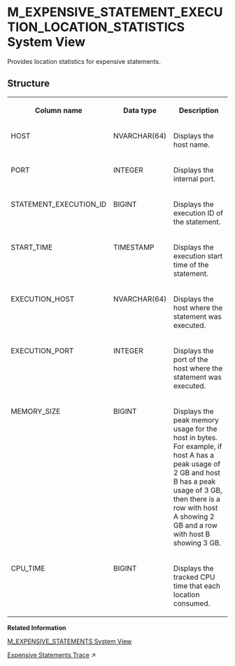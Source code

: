 <!-- loio80c32e9dc5b742efa254adfe164102dc -->

# M\_EXPENSIVE\_STATEMENT\_EXECUTION\_LOCATION\_STATISTICS System View

Provides location statistics for expensive statements.



<a name="loio80c32e9dc5b742efa254adfe164102dc___m__e_x_p_e_n_s_i_v_e_s_t_a_t_e_m_e_n_t_e_x_e_c_u_t_i_o_n_l_o_c_a_t_i_o_n_s_t_a_t_i_s_t_i_c_s_1struct_M_EXPENSIVE_STATEMENT_EXECUTION_LOCATION_STATISTICS"/>

## Structure


<table>
<tr>
<th valign="top">

Column name

</th>
<th valign="top">

Data type

</th>
<th valign="top">

Description

</th>
</tr>
<tr>
<td valign="top">

HOST

</td>
<td valign="top">

NVARCHAR\(64\)

</td>
<td valign="top">

Displays the host name.

</td>
</tr>
<tr>
<td valign="top">

PORT

</td>
<td valign="top">

INTEGER

</td>
<td valign="top">

Displays the internal port.

</td>
</tr>
<tr>
<td valign="top">

STATEMENT\_EXECUTION\_ID

</td>
<td valign="top">

BIGINT

</td>
<td valign="top">

Displays the execution ID of the statement.

</td>
</tr>
<tr>
<td valign="top">

START\_TIME

</td>
<td valign="top">

TIMESTAMP

</td>
<td valign="top">

Displays the execution start time of the statement.

</td>
</tr>
<tr>
<td valign="top">

EXECUTION\_HOST

</td>
<td valign="top">

NVARCHAR\(64\)

</td>
<td valign="top">

Displays the host where the statement was executed.

</td>
</tr>
<tr>
<td valign="top">

EXECUTION\_PORT

</td>
<td valign="top">

INTEGER

</td>
<td valign="top">

Displays the port of the host where the statement was executed.

</td>
</tr>
<tr>
<td valign="top">

MEMORY\_SIZE

</td>
<td valign="top">

BIGINT

</td>
<td valign="top">

Displays the peak memory usage for the host in bytes. For example, if host A has a peak usage of 2 GB and host B has a peak usage of 3 GB, then there is a row with host A showing 2 GB and a row with host B showing 3 GB.

</td>
</tr>
<tr>
<td valign="top">

CPU\_TIME

</td>
<td valign="top">

BIGINT

</td>
<td valign="top">

Displays the tracked CPU time that each location consumed.

</td>
</tr>
</table>

**Related Information**  


[M\_EXPENSIVE\_STATEMENTS System View](m-expensive-statements-system-view-20af736.md "Provides all statements with a duration longer than a specified threshold.")

[Expensive Statements Trace](https://help.sap.com/viewer/f9c5015e72e04fffa14d7d4f7267d897/2024_1_QRC/en-US/5faf04f17830464eacdb7938b383d2ab.html "Expensive statements are individual SQL statements whose execution time exceeds a configured threshold. The expensive statements trace records information about these statements for further analysis and is inactive by default.") :arrow_upper_right:

